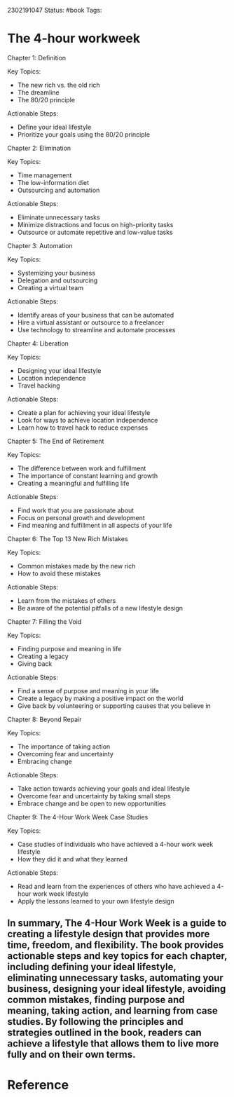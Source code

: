 2302191047
	Status: #book 
		Tags: 

# The 4-hour workweek

Chapter 1: Definition

Key Topics:

-   The new rich vs. the old rich
-   The dreamline
-   The 80/20 principle

Actionable Steps:

-   Define your ideal lifestyle
-   Prioritize your goals using the 80/20 principle



Chapter 2: Elimination

Key Topics:

-   Time management
-   The low-information diet
-   Outsourcing and automation

Actionable Steps:

-   Eliminate unnecessary tasks
-   Minimize distractions and focus on high-priority tasks
-   Outsource or automate repetitive and low-value tasks

Chapter 3: Automation

Key Topics:

-   Systemizing your business
-   Delegation and outsourcing
-   Creating a virtual team

Actionable Steps:

-   Identify areas of your business that can be automated
-   Hire a virtual assistant or outsource to a freelancer
-   Use technology to streamline and automate processes

Chapter 4: Liberation

Key Topics:

-   Designing your ideal lifestyle
-   Location independence
-   Travel hacking

Actionable Steps:

-   Create a plan for achieving your ideal lifestyle
-   Look for ways to achieve location independence
-   Learn how to travel hack to reduce expenses

Chapter 5: The End of Retirement

Key Topics:

-   The difference between work and fulfillment
-   The importance of constant learning and growth
-   Creating a meaningful and fulfilling life

Actionable Steps:

-   Find work that you are passionate about
-   Focus on personal growth and development
-   Find meaning and fulfillment in all aspects of your life

Chapter 6: The Top 13 New Rich Mistakes

Key Topics:

-   Common mistakes made by the new rich
-   How to avoid these mistakes

Actionable Steps:

-   Learn from the mistakes of others
-   Be aware of the potential pitfalls of a new lifestyle design

Chapter 7: Filling the Void

Key Topics:

-   Finding purpose and meaning in life
-   Creating a legacy
-   Giving back

Actionable Steps:

-   Find a sense of purpose and meaning in your life
-   Create a legacy by making a positive impact on the world
-   Give back by volunteering or supporting causes that you believe in

Chapter 8: Beyond Repair

Key Topics:

-   The importance of taking action
-   Overcoming fear and uncertainty
-   Embracing change

Actionable Steps:

-   Take action towards achieving your goals and ideal lifestyle
-   Overcome fear and uncertainty by taking small steps
-   Embrace change and be open to new opportunities

Chapter 9: The 4-Hour Work Week Case Studies

Key Topics:

-   Case studies of individuals who have achieved a 4-hour work week lifestyle
-   How they did it and what they learned

Actionable Steps:

-   Read and learn from the experiences of others who have achieved a 4-hour work week lifestyle
-   Apply the lessons learned to your own lifestyle design

In summary, The 4-Hour Work Week is a guide to creating a lifestyle design that provides more time, freedom, and flexibility. The book provides actionable steps and key topics for each chapter, including defining your ideal lifestyle, eliminating unnecessary tasks, automating your business, designing your ideal lifestyle, avoiding common mistakes, finding purpose and meaning, taking action, and learning from case studies. By following the principles and strategies outlined in the book, readers can achieve a lifestyle that allows them to live more fully and on their own terms.
---
# Reference